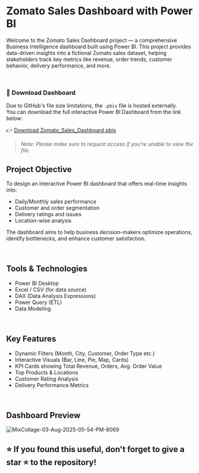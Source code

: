 # Zomato Sales Dashboard with Power BI

Welcome to the Zomato Sales Dashboard project — a comprehensive Business Intelligence dashboard built using Power BI. This project provides data-driven insights into a fictional Zomato sales dataset, helping stakeholders track key metrics like revenue, order trends, customer behavior, delivery performance, and more.

<br>

### 🔗 Download Dashboard

Due to GitHub's file size limitations, the `.pbix` file is hosted externally.  
You can download the full interactive Power BI Dashboard from the link below:

👉 [Download Zomato_Sales_Dashboard.pbix](https://drive.google.com/file/d/1GgSSznb4IKA0Jnc9G8l8-dvPn5oxFUJT/view?usp=sharing)

> *Note: Please make sure to request access if you’re unable to view the file.*


## Project Objective
To design an interactive Power BI dashboard that offers real-time insights into:

- Daily/Monthly sales performance
- Customer and order segmentation
- Delivery ratings and issues
- Location-wise analysis

The dashboard aims to help business decision-makers optimize operations, identify bottlenecks, and enhance customer satisfaction.

<br>

## Tools & Technologies

- Power BI Desktop
- Excel / CSV (for data source)
- DAX (Data Analysis Expressions)
- Power Query (ETL)
- Data Modeling

<br>

## Key Features
- Dynamic Filters (Month, City, Customer, Order Type etc.)
- Interactive Visuals (Bar, Line, Pie, Map, Cards)
- KPI Cards showing Total Revenue, Orders, Avg. Order Value
- Top Products & Locations
- Customer Rating Analysis
- Delivery Performance Metrics


<br>

## Dashboard Preview
![MixCollage-03-Aug-2025-05-54-PM-8069](https://github.com/user-attachments/assets/3dc853f3-533f-42f3-85a9-048e2de78562)



## ⭐ If you found this useful, don't forget to give a star ⭐ to the repository!

